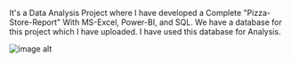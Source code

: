 It's a Data Analysis Project where I have developed a Complete "Pizza-Store-Report" With MS-Excel, Power-BI, and 
SQL. We have a database for this project which I have uploaded. I have used this database for Analysis.

![image alt](https://github.com/Pragatibisht123/visualization_using_excel/blob/96e313dcab20719e6e887a242ad2be22bcfbd780/Excel_Dashboard_1.png)
